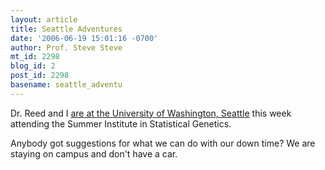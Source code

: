 ```yaml
---
layout: article
title: Seattle Adventures
date: '2006-06-19 15:01:16 -0700'
author: Prof. Steve Steve
mt_id: 2298
blog_id: 2
post_id: 2298
basename: seattle_adventu
---
```

Dr. Reed and I [are at the University of Washington, Seattle](http://www.dererumnatura.us/archives/2006/06/sleep_deprived.html) this week attending the Summer Institute in Statistical Genetics.

Anybody got suggestions for what we can do with our down time?  We are staying on campus and don't have a car.
